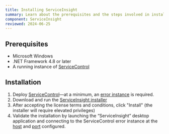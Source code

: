 ```yaml
---
title: Installing ServiceInsight
summary: Learn about the prerequisites and the steps involved in installing ServiceInsight
component: ServiceInsight
reviewed: 2024-06-25
---
```


## Prerequisites

- Microsoft Windows
- .NET Framework 4.8 or later
- A running instance of [ServiceControl](/servicecontrol)

## Installation

1. Deploy [ServiceControl](/servicecontrol/)—at a minimum, an [error instance](/servicecontrol/servicecontrol-instances/deployment/) is required.
1. Download and run the [ServiceInsight installer](https://github.com/Particular/ServiceInsight/releases)
1. After accepting the license terms and conditions, click "Install" (the installer will require elevated privileges)
1. Validate the installation by launching the “ServiceInsight” desktop application and connecting to the ServiceControl error instance at the [host](/servicecontrol/servicecontrol-instances/configuration#host-settings-servicecontrolhostname) and [port](/servicecontrol/servicecontrol-instances/configuration#host-settings-servicecontrolport) configured.
